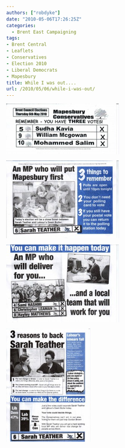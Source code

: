 ```yaml
---
authors: ["robdyke"]
date: "2010-05-06T17:26:25Z"
categories:
  - Brent East Campaigning
tags:
- Brent Central
- Leaflets
- Conservatives
- Election 2010
- Liberal Democrats
- Mapesbury
title: While I was out....
url: /2010/05/06/while-i-was-out/
---
```

[<img src="/pubfiles/2010/05/6th-may-mapesbury-0001-300x134.jpg" alt="" title="6th may mapesbury 0001" width="300" height="134" class="alignleft size-medium wp-image-361" />](/pubfiles/2010/05/6th-may-mapesbury-0001.jpg)



[<img src="/pubfiles/2010/05/6th-may-mapesbury-0002-300x206.jpg" alt="" title="6th may mapesbury 0002" width="300" height="206" class="alignleft size-medium wp-image-364" />](/pubfiles/2010/05/6th-may-mapesbury-0002.jpg)
  
[<img src="/pubfiles/2010/05/6th-may-mapesbury-0003-300x206.jpg" alt="" title="6th may mapesbury 0003" width="300" height="206" class="alignleft size-medium wp-image-363" />](/pubfiles/2010/05/6th-may-mapesbury-0003.jpg)
  
[<img src="/pubfiles/2010/05/6th-may-mapesbury-0004-224x300.jpg" alt="" title="6th may mapesbury 0004" width="224" height="300" class="alignleft size-medium wp-image-362" />](/pubfiles/2010/05/6th-may-mapesbury-0004.jpg)